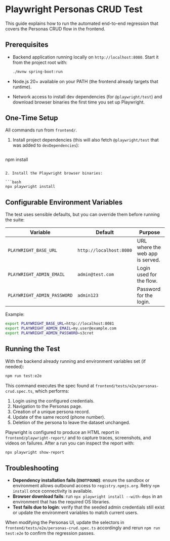 # Playwright Personas CRUD Test

This guide explains how to run the automated end-to-end regression that covers the Personas CRUD flow in the frontend.

## Prerequisites

- Backend application running locally on `http://localhost:8080`. Start it from the project root with:

  ```bash
  ./mvnw spring-boot:run
  ```

- Node.js 20+ available on your PATH (the frontend already targets that runtime).
- Network access to install dev dependencies (for `@playwright/test`) and download browser binaries the first time you set up Playwright.

## One-Time Setup

All commands run from `frontend/`.

1. Install project dependencies (this will also fetch `@playwright/test` that was added to `devDependencies`):

   ```bash
  npm install
   ```

2. Install the Playwright browser binaries:

   ```bash
  npx playwright install
   ```

## Configurable Environment Variables

The test uses sensible defaults, but you can override them before running the suite:

| Variable | Default | Purpose |
| --- | --- | --- |
| `PLAYWRIGHT_BASE_URL` | `http://localhost:8080` | URL where the web app is served. |
| `PLAYWRIGHT_ADMIN_EMAIL` | `admin@test.com` | Login used for the flow. |
| `PLAYWRIGHT_ADMIN_PASSWORD` | `admin123` | Password for the login. |

Example:

```bash
export PLAYWRIGHT_BASE_URL=http://localhost:8081
export PLAYWRIGHT_ADMIN_EMAIL=my.user@example.com
export PLAYWRIGHT_ADMIN_PASSWORD=s3cret
```

## Running the Test

With the backend already running and environment variables set (if needed):

```bash
npm run test:e2e
```

This command executes the spec found at `frontend/tests/e2e/personas-crud.spec.ts`, which performs:

1. Login using the configured credentials.
2. Navigation to the Personas page.
3. Creation of a unique persona record.
4. Update of the same record (phone number).
5. Deletion of the persona to leave the dataset unchanged.

Playwright is configured to produce an HTML report in `frontend/playwright-report/` and to capture traces, screenshots, and videos on failures. After a run you can inspect the report with:

```bash
npx playwright show-report
```

## Troubleshooting

- **Dependency installation fails (`ENOTFOUND`)**: ensure the sandbox or environment allows outbound access to `registry.npmjs.org`. Retry `npm install` once connectivity is available.
- **Browser download fails**: run `npx playwright install --with-deps` in an environment that has the required OS libraries.
- **Test fails due to login**: verify that the seeded admin credentials still exist or update the environment variables to match current users.

When modifying the Personas UI, update the selectors in `frontend/tests/e2e/personas-crud.spec.ts` accordingly and rerun `npm run test:e2e` to confirm the regression passes.
